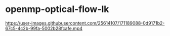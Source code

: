 # openmp-optical-flow-lk

https://user-images.githubusercontent.com/25614107/171189088-0d9171b2-67c5-4c2b-99fa-5002b28fcafe.mp4
